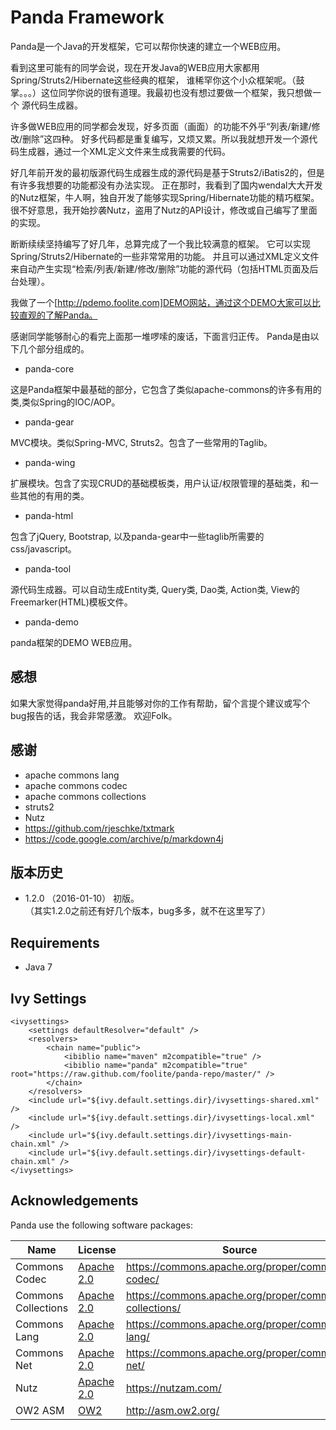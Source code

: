  Panda Framework
=================

Panda是一个Java的开发框架，它可以帮你快速的建立一个WEB应用。

看到这里可能有的同学会说，现在开发Java的WEB应用大家都用Spring/Struts2/Hibernate这些经典的框架，
谁稀罕你这个小众框架呢。（鼓掌。。。）这位同学你说的很有道理。我最初也没有想过要做一个框架，我只想做一个
源代码生成器。

许多做WEB应用的同学都会发现，好多页面（画面）的功能不外乎“列表/新建/修改/删除”这四种。
好多代码都是重复编写，又烦又累。所以我就想开发一个源代码生成器，通过一个XML定义文件来生成我需要的代码。  

好几年前开发的最初版源代码生成器生成的源代码是基于Struts2/iBatis2的，但是有许多我想要的功能都没有办法实现。
正在那时，我看到了国内wendal大大开发的Nutz框架，牛人啊，独自开发了能够实现Spring/Hibernate功能的精巧框架。
很不好意思，我开始抄袭Nutz，盗用了Nutz的API设计，修改或自己编写了里面的实现。

断断续续坚持编写了好几年，总算完成了一个我比较满意的框架。
它可以实现Spring/Struts2/Hibernate的一些非常常用的功能。
并且可以通过XML定义文件来自动产生实现“检索/列表/新建/修改/删除”功能的源代码（包括HTML页面及后台处理）。

我做了一个[http://pdemo.foolite.com]DEMO网站，通过这个DEMO大家可以比较直观的了解Panda。

感谢同学能够耐心的看完上面那一堆啰嗦的废话，下面言归正传。
Panda是由以下几个部分组成的。


 - panda-core

 这是Panda框架中最基础的部分，它包含了类似apache-commons的许多有用的类,类似Spring的IOC/AOP。


 - panda-gear

 MVC模块。类似Spring-MVC, Struts2。包含了一些常用的Taglib。

 
 - panda-wing

 扩展模块。包含了实现CRUD的基础模板类，用户认证/权限管理的基础类，和一些其他的有用的类。
 

 - panda-html

 包含了jQuery, Bootstrap, 以及panda-gear中一些taglib所需要的css/javascript。

 
 - panda-tool
 
 源代码生成器。可以自动生成Entity类, Query类, Dao类, Action类, View的Freemarker(HTML)模板文件。
 
 
 - panda-demo
 
 panda框架的DEMO WEB应用。
 
 

 感想
-------------
如果大家觉得panda好用,并且能够对你的工作有帮助，留个言提个建议或写个bug报告的话，我会非常感激。
欢迎Folk。



 感谢
-----------
 - apache commons lang
 - apache commons codec
 - apache commons collections
 - struts2
 - Nutz
 - https://github.com/rjeschke/txtmark
 - https://code.google.com/archive/p/markdown4j



 版本历史
-------------

 - 1.2.0 （2016-01-10）
   初版。  
   （其实1.2.0之前还有好几个版本，bug多多，就不在这里写了）
   

 Requirements
--------------

 - Java 7


 Ivy Settings
--------------
    <ivysettings>
        <settings defaultResolver="default" />
        <resolvers>
            <chain name="public">
                <ibiblio name="maven" m2compatible="true" />
                <ibiblio name="panda" m2compatible="true" root="https://raw.github.com/foolite/panda-repo/master/" />
            </chain>
        </resolvers>
        <include url="${ivy.default.settings.dir}/ivysettings-shared.xml" />
        <include url="${ivy.default.settings.dir}/ivysettings-local.xml" />
        <include url="${ivy.default.settings.dir}/ivysettings-main-chain.xml" />
        <include url="${ivy.default.settings.dir}/ivysettings-default-chain.xml" />
    </ivysettings>

Acknowledgements
----------------
Panda use the following software packages:

| Name                | License                                                       | Source                                                 |
|---------------------|---------------------------------------------------------------|--------------------------------------------------------|
| Commons Codec       | [Apache 2.0](http://www.apache.org/licenses/LICENSE-2.0)      | https://commons.apache.org/proper/commons-codec/       |
| Commons Collections | [Apache 2.0](http://www.apache.org/licenses/LICENSE-2.0)      | https://commons.apache.org/proper/commons-collections/ |
| Commons Lang        | [Apache 2.0](http://www.apache.org/licenses/LICENSE-2.0)      | https://commons.apache.org/proper/commons-lang/        |
| Commons Net         | [Apache 2.0](http://www.apache.org/licenses/LICENSE-2.0)      | https://commons.apache.org/proper/commons-net/         |
| Nutz                | [Apache 2.0](http://www.apache.org/licenses/LICENSE-2.0)      | https://nutzam.com/                                    |
| OW2 ASM             | [OW2](http://asm.ow2.org/license.html)                        | http://asm.ow2.org/                                    |
